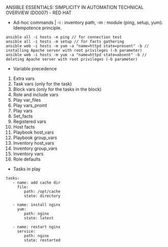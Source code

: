 ANSIBLE ESSENTIALS: SIMPLICITY IN AUTOMATION TECHNICAL OVERVIEW (DO007) - RED HAT

- Ad-hoc commands |
-i : inventory path, -m : module (ping, setup, yum). Idempotence principle.
```
ansible all -i hosts -m ping // for connection test
ansible all -i hosts -m setup // for facts gathering
ansible web -i hosts -m yum -a "name=httpd state=present" -b // installing Apache server with root privileges (-b parameter)
ansible web -i hosts -m yum -a "name=httpd state=absent" -b // deleting Apache server with root privileges (-b parameter)
```

- Variable precedence

1. Extra vars
2. Task vars (only for the task)
3. Block vars (only for the tasks in the block)
4. Role and include vars
5. Play var_files
6. Play vars_promt
7. Play vars
8. Set_facts
9. Registered vars
10. Host facts
11. Playbook host_vars
12. Playbook group_vars
13. Inventory host_vars
14. Inventory group_vars
15. Inventory vars
16. Role defaults

- Tasks in play
```
tasks:
   - name: add cache dir
     file:
        path: /opt/cache
        state: directory
        
   - name: install nginx
     yum:
        path: nginx
        state: latest
        
   - name: restart nginx
     service:
        path: nginx
        state: restarted
```

